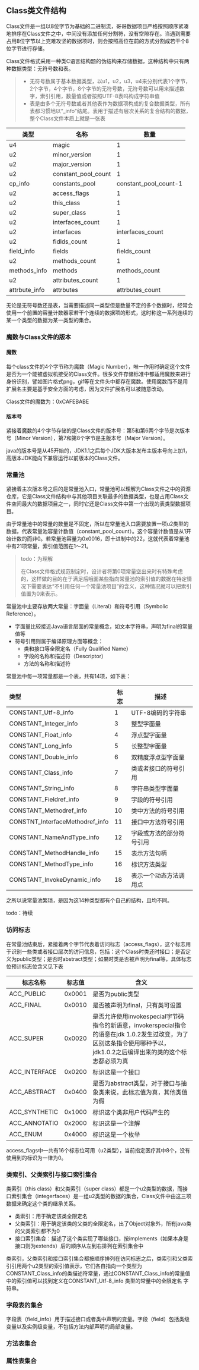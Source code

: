 ## Class类文件结构

Class文件是一组以8位字节为基础的二进制流，哥哥数据项目严格按照顺序紧凑地排序在Class文件之中，中间没有添加任何分割符，没有空隙存在。当遇到需要占用8位字节以上克难攻坚的数据项时，则会按照高位在前的方式分割成若干个8位字节进行存储。

Class文件格式采用一种类C语言结构题的伪结构来存储数据，这种结构中只有两种数据类型：无符号数和表。

> - 无符号数属于基本数据类型，以u1，u2，u3，u4来分别代表1个字节，2个字节，4个字节，8个字节的无符号数，无符号数可以用来描述数字，索引引用，数量值或者按照UTF-8表吗构成字符串值
> - 表是由多个无符号数或者其他表作为数据项构成的复合数据类型，所有表都习惯地以“_info"结尾。表用于描述有层次关系的复合结构的数据，整个Class文件本质上就是一张表

| 类型          | 名称                | 数量                  |
| ------------- | ------------------- | --------------------- |
| u4            | magic               | 1                     |
| u2            | minor_version       | 1                     |
| u2            | major_version       | 1                     |
| u2            | constant_pool_count | 1                     |
| cp_info       | constants_pool      | constant_pool_count-1 |
| u2            | access_flags        | 1                     |
| u2            | this_class          | 1                     |
| u2            | super_class         | 1                     |
| u2            | interfaces_count    | 1                     |
| u2            | interfaces          | interfaces_count      |
| u2            | fidlds_count        | 1                     |
| field_info    | fields              | fields_count          |
| u2            | methods_count       | 1                     |
| methods_info  | methods             | methods_count         |
| u2            | attributes_count    | 1                     |
| attrbute_info | attrbutes           | attrbutes_count       |

无论是无符号数还是表，当需要描述同一类型但是数量不定的多个数据时，经常会使用一个前置的容量计数器家若干个连续的数据项的形式，这时称这一系列连续的某一个类型的数据为某一类型的集合。

### 魔数与Class文件的版本

#### 魔数

每个class文件的4个字节称为魔数（Magic Number），唯一作用时确定这个文件是否为一个能被虚拟机接受的Class文件。很多文件存储标准中都适用魔数来进行身份识别，譬如图片格式png，gif等在文件头中都存在魔数。使用魔数而不是用扩展名主要是基于安全方面的考虑，因为文件扩展名可以被随意改动。

Class文件的魔数为：0xCAFEBABE

#### 版本号

紧接着魔数的4个字节存储的是Class文件的版本号：第5和第6两个字节是次版本号（Minor Version），第7和第8个字节是主版本号（Major Version）。

java的版本号是从45开始的，JDK1.1之后每个JDK大版本发布主版本号向上加1，高版本JDK能向下兼容运行以前版本的Class文件。

### 常量池

紧接着主次版本号之后的是常量池入口，常量池可以理解为Class文件之中的资源仓库，它是Class文件结构中与其他项目关联最多的数据类型，也是占用Class文件空间最大的数据项目之一，同时它还是Class文件中第一个出现的表类型数据项目。

由于常量池中的常量的数量是不固定，所以在常量池入口需要放置一项u2类型的数据，代表常量池容量计数值（constant_pool_count）。这个容量计数值是从1开始计数的而非0。若常量池容量为0x0016，即十进制中的22，这就代表着常量池中有21项常量，索引值范围在1～21。

> todo：为理解
>
> 在Class文件格式规范制定时，设计者将第0项常量空出来时有特殊考虑的，这样做的目的在于满足后哦面某些指向常量池的索引值的数据在特定情况下需要表达“不引用任何一个常量池项目”的含义，这种情况就可以把索引值置为0来表示。

常量池中主要存放两大常量：字面量（Literal）和符号引用（Symbolic Reference）。

- 字面量比较接近Java语言层面的常量概念，如文本字符串，声明为final的常量值等
- 符号引用则属于编译原理方面等概念：
  - 类和接口等全限定名（Fully Qualified Name）
  - 字段的名称和描述符（Descriptor）
  - 方法的名称和描述符

常量池中每一项常量都是一个表，共有14项，如下表：

| 类型                            | 标志 | 描述                     |
| :------------------------------ | ---- | ------------------------ |
| CONSTANT_Utf-8_info             | 1    | UTF-8编码的字符串        |
| CONSTANT_Integer_info           | 3    | 整型字面量               |
| CONSTANT_Float_info             | 4    | 浮点型字面量             |
| CONSTANT_Long_info              | 5    | 长整型字面量             |
| CONSTANT_Double_info            | 6    | 双精度浮点型字面量       |
| CONSTANT_Class_info             | 7    | 类或者接口的符号引用     |
| CONSTANT_String_info            | 8    | 字符串类型字面量         |
| CONSTANT_Fieldref_info          | 9    | 字段的符号引用           |
| CONSTANT_Methodref_info         | 10   | 类中方法的符号引用       |
| CONSTNT_InterfaceMethodref_info | 11   | 接口中方法符号引用       |
| CONSTANT_NameAndType_info       | 12   | 字段或方法的部分符号引用 |
| CONSTANT_MethodHandle_info      | 15   | 表示方法句柄             |
| CONSTANT_MethodType_info        | 16   | 标识方法类型             |
| CONSTANT_InvokeDynamic_info     | 18   | 表示一个动态方法调用点   |

之所以说常量池繁琐，是因为这14种类型都有个自己的结构，且均不同。

todo：待续

### 访问标志

在常量池结束后，紧接着两个字节代表着访问标志（access_flags），这个标志用于识别一些类或者接口层次的访问信息，包括：这个Class时类还时接口；是否定义为public类型；是否时abstract类型；如果时类是否被声明为final等，具体标志位预计标志位含义见下表

| 标志名称      | 标志值 | 含义                                                         |
| ------------- | ------ | ------------------------------------------------------------ |
| ACC_PUBLIC    | 0x0001 | 是否为public类型                                             |
| ACC_FINAL     | 0x0010 | 是否被声明为final，只有类可设置                              |
| ACC_SUPER     | 0x0020 | 是否允许使用invokespecial字节码指令的新语意，invokerspecial指令的语意在jdk 1.0.2发生过改变，为了区别这条指令使用哪种予以，jdk1.0.2之后编译出来的类的这个标志都必须为真 |
| ACC_INTERFACE | 0x0200 | 标识这是一个接口                                             |
| ACC_ABSTRACT  | 0x0400 | 是否为abstract类型，对于接口与抽象类来说，此标志值为真，其他类值为假 |
| ACC_SYNTHETIC | 0x1000 | 标识这个类非用户代码产生的                                   |
| ACC_ANNOTATIO | 0x2000 | 标识这是一个注解                                             |
| ACC_ENUM      | 0x4000 | 标识这是一个枚举                                             |

access_flags中一共有16个标志位可用（u2类型），当前指定医疗其中8个，没有使用到的标识为一律为0。

### 类索引、父类索引与接口索引集合

类索引（this class）和父类索引（super class）都是一个u2类型的数据，而接口索引集合（integerfaces）是一组u2类型的数据的集合，Class文件中由这三项数据来确定这个类的继承关系。

- 类索引：用于确定该类全限定名
- 父类索引：用于确定该类的父类的全限定名，出了Object对象外，所有java类的父类索引都不为0
- 接口索引集合：描述了这个类实现了哪些接口，按implements（如果本身是接口则为extends）后的顺序从左到右排列在索引集合中

类索引，父类索引和接口索引集合都按顺序排列在访问标志之后，类索引和父类索引引用两个u2类型的索引值表示，它们各自指向一个类型为CONSTANT_Class_info的类描述符常量，通过CONSTANT_Class_info的常量值中的索引值可以找到定义在CONSTANT_Utf-8_info 类型的常量中的全限定名 字符串。

### 字段表的集合

字段表（field_info）用于描述接口或者类中声明的变量。字段（field）包括类级变量以及实例级变量，不包括方法内部声明的局部变量。

### 方法表集合

### 属性表集合

